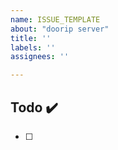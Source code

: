 ```yaml
---
name: ISSUE_TEMPLATE
about: "doorip server"
title: ''
labels: ''
assignees: ''

---
```


## Todo ✔️
- [ ]
